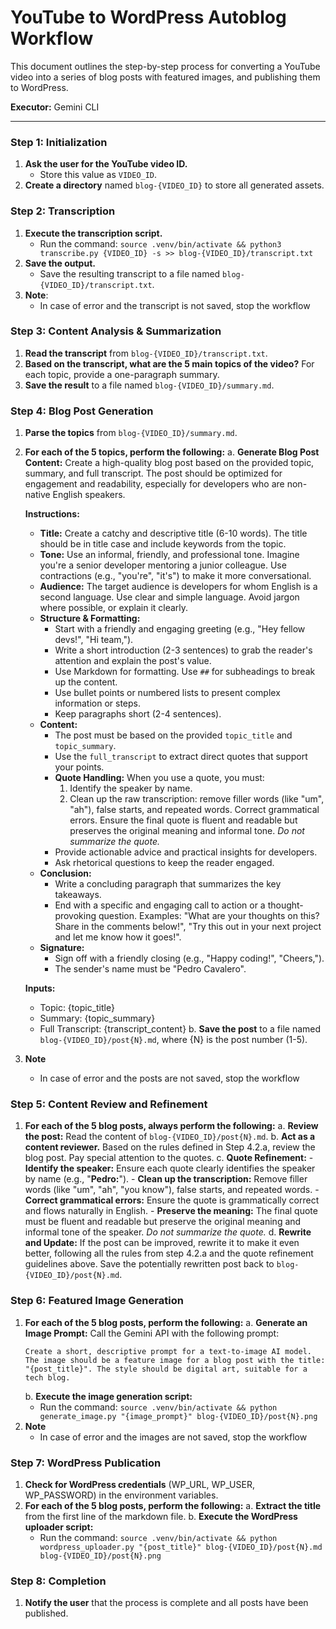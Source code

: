 
# YouTube to WordPress Autoblog Workflow

This document outlines the step-by-step process for converting a YouTube video into a series of blog posts with featured images, and publishing them to WordPress.

**Executor:** Gemini CLI

---

### **Step 1: Initialization**

1.  **Ask the user for the YouTube video ID.**
    -   Store this value as `VIDEO_ID`.
2.  **Create a directory** named `blog-{VIDEO_ID}` to store all generated assets.

### **Step 2: Transcription**

1.  **Execute the transcription script.**
    -   Run the command: `source .venv/bin/activate && python3 transcribe.py {VIDEO_ID} -s >> blog-{VIDEO_ID}/transcript.txt`
2.  **Save the output.**
    -   Save the resulting transcript to a file named `blog-{VIDEO_ID}/transcript.txt`.
3.  **Note**: 
    -   In case of error and the transcript is not saved, stop the workflow

### **Step 3: Content Analysis & Summarization**

1.  **Read the transcript** from `blog-{VIDEO_ID}/transcript.txt`.
2.  **Based on the transcript, what are the 5 main topics of the video?** For each topic, provide a one-paragraph summary.
3.  **Save the result** to a file named `blog-{VIDEO_ID}/summary.md`.

### **Step 4: Blog Post Generation**

1.  **Parse the topics** from `blog-{VIDEO_ID}/summary.md`.
2.  **For each of the 5 topics, perform the following:**
    a. **Generate Blog Post Content:** 
       Create a high-quality blog post based on the provided topic, summary, and full transcript. The post should be optimized for engagement and readability, especially for developers who are non-native English speakers.

       **Instructions:**

       - **Title:** Create a catchy and descriptive title (6-10 words). The title should be in title case and include keywords from the topic.
       - **Tone:** Use an informal, friendly, and professional tone. Imagine you're a senior developer mentoring a junior colleague. Use contractions (e.g., "you're", "it's") to make it more conversational.
       - **Audience:** The target audience is developers for whom English is a second language. Use clear and simple language. Avoid jargon where possible, or explain it clearly.
       - **Structure & Formatting:**
         - Start with a friendly and engaging greeting (e.g., "Hey fellow devs!", "Hi team,").
         - Write a short introduction (2-3 sentences) to grab the reader's attention and explain the post's value.
         - Use Markdown for formatting. Use `##` for subheadings to break up the content.
         - Use bullet points or numbered lists to present complex information or steps.
         - Keep paragraphs short (2-4 sentences).
       - **Content:**
         - The post must be based on the provided `topic_title` and `topic_summary`.
         - Use the `full_transcript` to extract direct quotes that support your points.
         - **Quote Handling:** When you use a quote, you must:
           1.  Identify the speaker by name.
           2.  Clean up the raw transcription: remove filler words (like "um", "ah"), false starts, and repeated words. Correct grammatical errors. Ensure the final quote is fluent and readable but preserves the original meaning and informal tone. *Do not summarize the quote.*
         - Provide actionable advice and practical insights for developers.
         - Ask rhetorical questions to keep the reader engaged.
       - **Conclusion:**
         - Write a concluding paragraph that summarizes the key takeaways.
         - End with a specific and engaging call to action or a thought-provoking question. Examples: "What are your thoughts on this? Share in the comments below!", "Try this out in your next project and let me know how it goes!".
       - **Signature:**
         - Sign off with a friendly closing (e.g., "Happy coding!", "Cheers,").
         - The sender's name must be "Pedro Cavalero".

       **Inputs:**
       - Topic: {topic_title}
       - Summary: {topic_summary}
       - Full Transcript: {transcript_content}
    b. **Save the post** to a file named `blog-{VIDEO_ID}/post{N}.md`, where {N} is the post number (1-5).
3.  **Note**
    -   In case of error and the posts are not saved, stop the workflow

### **Step 5: Content Review and Refinement**

1.  **For each of the 5 blog posts, always perform the following:**
    a. **Review the post:** Read the content of `blog-{VIDEO_ID}/post{N}.md`.
    b. **Act as a content reviewer.** Based on the rules defined in Step 4.2.a, review the blog post. Pay special attention to the quotes.
    c. **Quote Refinement:**
        - **Identify the speaker:** Ensure each quote clearly identifies the speaker by name (e.g., "**Pedro:**").
        - **Clean up the transcription:** Remove filler words (like "um", "ah", "you know"), false starts, and repeated words.
        - **Correct grammatical errors:** Ensure the quote is grammatically correct and flows naturally in English.
        - **Preserve the meaning:** The final quote must be fluent and readable but preserve the original meaning and informal tone of the speaker. *Do not summarize the quote.*
    d. **Rewrite and Update:** If the post can be improved, rewrite it to make it even better, following all the rules from step 4.2.a and the quote refinement guidelines above. Save the potentially rewritten post back to `blog-{VIDEO_ID}/post{N}.md`.

### **Step 6: Featured Image Generation**

1.  **For each of the 5 blog posts, perform the following:**
    a. **Generate an Image Prompt:** Call the Gemini API with the following prompt:
       ```
       Create a short, descriptive prompt for a text-to-image AI model. The image should be a feature image for a blog post with the title: "{post_title}". The style should be digital art, suitable for a tech blog.
       ```
    b. **Execute the image generation script:**
       - Run the command: `source .venv/bin/activate && python generate_image.py "{image_prompt}" blog-{VIDEO_ID}/post{N}.png`
2.  **Note**
    -   In case of error and the images are not saved, stop the workflow

### **Step 7: WordPress Publication**

1.  **Check for WordPress credentials** (WP_URL, WP_USER, WP_PASSWORD) in the environment variables.
2.  **For each of the 5 blog posts, perform the following:**
    a. **Extract the title** from the first line of the markdown file.
    b. **Execute the WordPress uploader script:**
       - Run the command: `source .venv/bin/activate && python wordpress_uploader.py "{post_title}" blog-{VIDEO_ID}/post{N}.md blog-{VIDEO_ID}/post{N}.png`

### **Step 8: Completion**

1.  **Notify the user** that the process is complete and all posts have been published.
